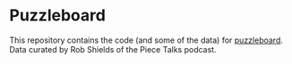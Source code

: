 # Puzzleboard
This repository contains the code (and some of the data) for [puzzleboard](https://puzzleboard.streamlit.app/). Data curated by Rob Shields of the Piece Talks podcast.
